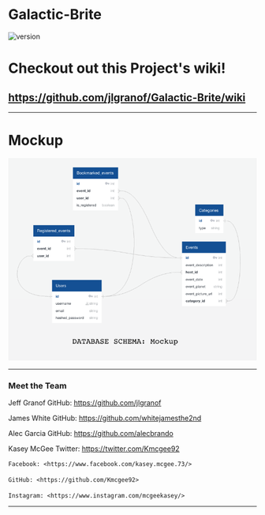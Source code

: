 # Galactic-Brite

 ![version](https://img.shields.io/badge/version-1.0.0-blue.svg)

  # Checkout out this Project's wiki!
https://github.com/jlgranof/Galactic-Brite/wiki
 ---


 ---

# Mockup

![Schema](./documentation/database_mockup.png)

---

### Meet the Team
Jeff Granof
    GitHub: <https://github.com/jlgranof>
    
James White
    GitHub: <https://github.com/whitejamesthe2nd>
    
Alec Garcia
    GitHub: <https://github.com/alecbrando>
    
Kasey McGee
    Twitter: <https://twitter.com/Kmcgee92>
    
    Facebook: <https://www.facebook.com/kasey.mcgee.73/>
    
    GitHub: <https://github.com/Kmcgee92>
    
    Instagram: <https://www.instagram.com/mcgeekasey/>

-----
